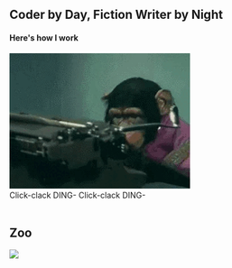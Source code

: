 ## Coder by Day, Fiction Writer by Night

#### Here's how I work
![Coder by day, storyteller by night](https://github.com/zzanyoung/zzanyoung/blob/main/key.gif)
<br>
Click-clack DING-
Click-clack DING-
<br><br>


## Zoo

<a href="https://github.com/devxb/gitanimals">
  <img src="https://render.gitanimals.org/farms/{zzanyoung}" width="400"/>
</a>

<!--
pet-id : https://render.gitanimals.org/users/zzanyoung
trading : https://gitanimals.org/
-->
